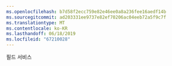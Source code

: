 ```yaml
---
ms.openlocfilehash: b7d58f2ecc759e82e46ee0a8a236fee16aedf14b
ms.sourcegitcommit: ad203331ee9737e82ef70206ac04eeb72a5f9c7f
ms.translationtype: MT
ms.contentlocale: ko-KR
ms.lasthandoff: 06/18/2019
ms.locfileid: "67210028"
---
```

필드 서비스